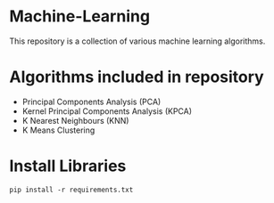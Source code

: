 # Machine-Learning
This repository is a collection of various machine learning algorithms.

# Algorithms included in repository
- Principal Components Analysis (PCA)
- Kernel Principal Components Analysis (KPCA)
- K Nearest Neighbours (KNN)
- K Means Clustering

# Install Libraries
``pip install -r requirements.txt``